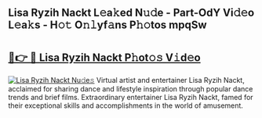 ## Lisa Ryzih Nackt L𝚎a𝚔ed N𝚞𝚍e - Part-OdY Vi𝚍𝚎o L𝚎a𝚔s - H𝚘𝚝 O𝚗𝚕yf𝚊ns P𝚑𝚘tos mpqSw

# <h2><a href="http://kfehzt5.oniu.top/?m=Lisa+Ryzih+Nackt">🔗👉 🔴 Lisa Ryzih Nackt P𝚑ot𝚘𝚜 V𝚒d𝚎o</a></h2>

[![Lisa Ryzih Nackt Nu𝚍e𝚜](https://i.imgur.com/0qMVB7G.gif)](http://kfehzt5.oniu.top/?m=Lisa+Ryzih+Nackt)
Virtual artist and entertainer Lisa Ryzih Nackt, acclaimed for sharing dance and lifestyle inspiration through popular dance trends and brief films. Extraordinary entertainer Lisa Ryzih Nackt, famed for their exceptional skills and accomplishments in the world of amusement.  
